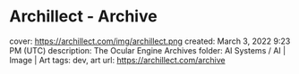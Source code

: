 # Archillect - Archive

cover: https://archillect.com/img/archillect.png
created: March 3, 2022 9:23 PM (UTC)
description: The Ocular Engine Archives
folder: AI Systems / AI | Image | Art
tags: dev, art
url: https://archillect.com/archive